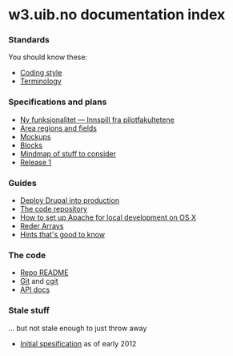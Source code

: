 # w3.uib.no documentation index

### Standards

You should know these:

* [Coding style](style.html)
* [Terminology](terms.html)

### Specifications and plans

* [Ny funksjonalitet — Innspill fra pilotfakultetene](doc/pilot-ny-funksjonalitet.pdf)
* [Area regions and fields](area.html)
* [Mockups](mockups/)
* [Blocks](blocks.html)
* [Mindmap of stuff to consider](w3.uib.no.pdf)
* [Release 1](release1.html)

### Guides

* [Deploy Drupal into production](drupal-deploy.html)
* [The code repository](repo.html)
* [How to set up Apache for local development on OS X](apache-local.html)
* [Reder Arrays](render-array.html)
* [Hints that's good to know](hints.html)

### The code

* [Repo README](repo-readme.html)
* [Git](https://rts.uib.no/projects/w3/repository) and [cgit](https://git.uib.no/cgit/site/w3.uib.no.git/tree/)
* [API docs](api/)


### Stale stuff

... but not stale enough to just throw away

* [Initial spesification](spec.html) as of early 2012
